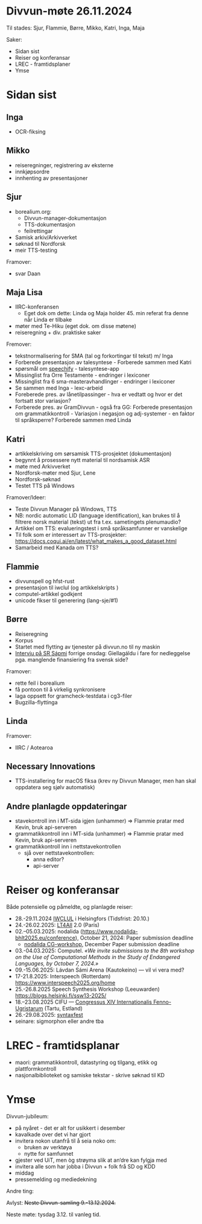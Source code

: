 # Divvun-møte 26.11.2024

Til stades: Sjur, Flammie, Børre, Mikko, Katri, Inga, Maja

Saker:

- Sidan sist
- Reiser og konferansar
- LREC - framtidsplaner
- Ymse

# Sidan sist

## Inga

- OCR-fiksing

## Mikko

- reiseregninger, registrering av eksterne
- innkjøpsordre
- innhenting av presentasjoner

## Sjur

- borealium.org:
    - Divvun-manager-dokumentasjon
    - TTS-dokumentasjon
    - feilrettingar
- Samisk arkiv/Arkivverket
- søknad til Nordforsk
- meir TTS-testing

Framover:
- svar Daan

## Maja Lisa

- IIRC-konferansen
    - Eget dok om dette: Linda og Maja holder 45. min referat fra denne når Linda er tilbake
- møter med Te-Hiku (eget dok. om disse møtene)
- reiseregning + div. praktiske saker

Fremover:
 
- tekstnormalisering for SMA (tal og forkortingar til tekst) m/ Inga 
- Forberede presentasjon av talesyntese -  Forberede sammen med Katri
- spørsmål om [speechify](https://speechify.com) - talesyntese-app
- Missinglist fra Orre Testamente  - endringer i lexiconer
- Missinglist fra 6 sma-masteravhandlinger - endringer i lexiconer
- Se sammen med Inga - lexc-arbeid
- Foreberede pres. av lånetilpassinger - hva er vedtatt og hvor er det fortsatt stor variasjon? 
- Forberede pres. av GramDivvun - også fra GG: Forberede presentasjon om grammatikkontroll - Variasjon i negasjon og adj-systemer - en faktor til språksperre? Forberede sammen med Linda

## Katri

- artikkelskriving om sørsamisk TTS-prosjektet (dokumentasjon)
- begynnt å prosessere nytt material til nordsamisk ASR
- møte med Arkivverket
- Nordforsk-møter med Sjur, Lene
- Nordforsk-søknad
- Testet TTS på Windows

Framover/Ideer:

- Teste Divvun Manager på Windows, TTS
- NB: nordic automatic LID (language
  identification), kan brukes til å filtrere norsk
  material (tekst) ut fra t.ex. sametingets
  plenumaudio?
- Artikkel om TTS: evalueringstest i små språksamfunner er vanskelige
- Til folk som er interessert av TTS-prosjekter: <https://docs.coqui.ai/en/latest/what_makes_a_good_dataset.html>
- Samarbeid med Kanada om TTS?

## Flammie

- divvunspell og hfst-rust
- presentasjon til iwclul (og artikkelskripts )
- computel-artikkel godkjent
- unicode fikser til generering (lang-sje/#1)

## Børre

- Reiseregning
- Korpus
- Startet med flytting av tjenester på divvun.no til ny maskin
- [Intervju på SR Sápmi](https://sverigesradio.se/artikel/divvun-joavku-romssa-universitehtas-illudit-go-giellagaldu-ruhtaduvvo) forrige onsdag: Giellagáldu i fare for nedleggelse pga. manglende finansiering fra svensk side?

Framover:

- rette feil i borealium
- få pontoon til å virkelig synkronisere
- laga oppsett for gramcheck-testdata i cg3-filer
- Bugzilla-flyttinga

## Linda

Framover:
- IIRC / Aotearoa


## Necessary Innovations

- TTS-installering for macOS fiksa (krev ny Divvun Manager, men han skal oppdatera seg sjølv automatisk)

## Andre planlagde oppdateringar

- stavekontroll inn i MT-sida igjen (unhammer) => Flammie pratar med Kevin, bruk api-serveren
- grammatikkontroll inn i MT-sida (unhammer) => Flammie pratar med Kevin, bruk api-serveren
- grammatikkontroll inn i nettstavekontrollen
    - sjå over nettstavekontrollen:
        - anna editor?
        - api-server

# Reiser og konferansar

Både potensielle og påmeldte, og planlagde reiser:

- 28.-29.11.2024 [IWCLUL](https://acl-sigur.github.io/iwclul2024.html) i Helsingfors (Tidsfrist: 20.10.)
- 24.-26.02.2025: [LT4All](https://www.lt4all2025.eu/) 2.0 (Paris)
- 02.–05.03.2025: nodalida (https://www.nodalida-bhlt2025.eu/conference), October 21, 2024: Paper submission deadline
    - [nodalida CG-workshop](https://divvungiellatekno.github.io/giellalt.uit.no/events/2025-cg/), December Paper submission deadline
- 03.-04.03.2025: Computel. _«We invite submissions to the 8th workshop on the Use of Computational Methods in the Study of Endangered Languages, by October 7, 2024.»_
- 09.-15.06.2025: Lávdan Sámi Arena (Kautokeino) — vil vi vera med?
- 17-21.8.2025: Interspeech (Rotterdam) https://www.interspeech2025.org/home
- 25.-26.8.2025 Speech Synthesis Workshop (Leeuwarden)
https://blogs.helsinki.fi/ssw13-2025/
- 18.–23.08.2025 CIFU — [Congressus XIV Internationalis Fenno-Ugristarum](https://cifu14.ut.ee/symposium-b12/) (Tartu, Estland)
- 26.-29.08.2025: [syntaxfest](https://syntaxfest.github.io/syntaxfest25/)
- seinare: sigmorphon eller andre tba

# LREC - framtidsplanar

- maori: grammatikkontroll, datastyring og tilgang, etikk og plattformkontroll
- nasjonalbiblioteket og samiske tekstar - skrive søknad til KD

# Ymse

Divvun-jubileum:
- på nyåret - det er alt for usikkert i desember
- kavalkade over det vi har gjort
- invitera nokon utanfrå til å seia noko om:
    - bruken av verktøya
    - nytte for samfunnet
- gjester ved UiT, men òg strøyma slik at an‘dre kan fylgja med
- invitera alle som har jobba i Divvun + folk frå SD og KDD
- middag
- pressemelding og mediedekning

Andre ting:

Avlyst: ~~Neste Divvun-samling 9.-13.12.2024.~~

Neste møte: tysdag 3.12. til vanleg tid.
